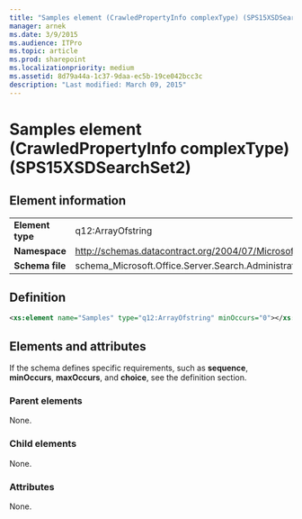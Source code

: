 ```yaml
---
title: "Samples element (CrawledPropertyInfo complexType) (SPS15XSDSearchSet2)"
manager: arnek
ms.date: 3/9/2015
ms.audience: ITPro
ms.topic: article
ms.prod: sharepoint
ms.localizationpriority: medium
ms.assetid: 8d79a44a-1c37-9daa-ec5b-19ce042bcc3c
description: "Last modified: March 09, 2015"
---
```


# Samples element (CrawledPropertyInfo complexType) (SPS15XSDSearchSet2)

 
  
## Element information

|||
|:-----|:-----|
|**Element type** <br/> |q12:ArrayOfstring  <br/> |
|**Namespace** <br/> |http://schemas.datacontract.org/2004/07/Microsoft.Office.Server.Search.Administration  <br/> |
|**Schema file** <br/> |schema_Microsoft.Office.Server.Search.Administration.xsd  <br/> |
   
## Definition

```XML
<xs:element name="Samples" type="q12:ArrayOfstring" minOccurs="0"></xs:element>

```

## Elements and attributes

If the schema defines specific requirements, such as **sequence**, **minOccurs**, **maxOccurs**, and **choice**, see the definition section. 
  
### Parent elements

None.
  
### Child elements

None.
  
### Attributes

None.
  

